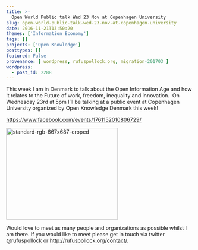 ```yaml
---
title: >-
  Open World Public talk Wed 23 Nov at Copenhagen University
slug: open-world-public-talk-wed-23-nov-at-copenhagen-university
date: 2016-11-21T13:50:20
themes: ['Information Economy']
tags: []
projects: ['Open Knowledge']
posttypes: []
featured: False
provenance: [ wordpress, rufuspollock.org, migration-201703 ]
wordpress:
  - post_id: 2288
---
```


This week I am in Denmark to talk about the Open Information Age and how it relates to the Future of work, freedom, inequality and innovation.  On Wednesday 23rd at 5pm I’ll be talking at a public event at Copenhagen University organized by Open Knowledge Denmark this week!

<a href="https://www.facebook.com/events/1761152010806729/">https://www.facebook.com/events/1761152010806729/</a>

<a href="http://rufuspollock.org/wp-content/uploads/2016/11/standard-rgb-667x687-croped.png"><img class="alignnone size-medium wp-image-2303" src="http://rufuspollock.org/wp-content/uploads/2016/11/standard-rgb-667x687-croped-300x247.png" alt="standard-rgb-667x687-croped" width="300" height="247" /></a>

Would love to meet as many people and organizations as possible whilst I am there. If you would like to meet please get in touch via twitter @rufuspollock or http://rufuspollock.org/contact/.


